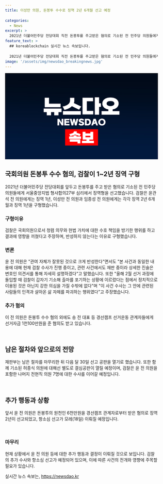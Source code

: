 ```yaml
---
title: 이성만 의원, 돈봉투 수수로 징역 2년 6개월 선고 예정

categories:
  - News
excerpt: >
  2021년 더불어민주당 전당대회 직전 돈봉투를 주고받은 혐의로 기소된 전 민주당 의원들에게 검찰이 징역형을 구형했습니다. 윤관석 전 의원에게는 징역 1년, 이성만 전 의원과 임종성 전 의원에게는 각각 징역 2년 6개월과 징역 1년을 선고했습니다. 검찰은 의원들이 청렴 의무를 방기한 행위를 했다며 구형 이유를 설명했고, 윤 전 의원은 관여 자체가 잘못된 것으로 크게 반성한다고 말했습니다. 현재 검찰 수사와 관련된 내용에 대해서는 변호인 의견서를 통해 설명할 예정이며, 다음 달 30일 선고 공판이 예정되어 있습니다. 함께 기소된 다른 전현직 의원들에 대한 수사도 이어지고 있습니다. (단어 수: 149)
feature_text: >
  ## koreablockchain 실시간 뉴스 속보입니다.

  2021년 더불어민주당 전당대회 직전 돈봉투를 주고받은 혐의로 기소된 전 민주당 의원들에게 검찰이 징역형을 구형했습니다. 윤관석 전 의원에게는 징역 1년, 이성만 전 의원과 임종성 전 의원에게는 각각 징역 2년 6개월과 징역 1년을 선고했습니다. 검찰은 의원들이 청렴 의무를 방기한 행위를 했다며 구형 이유를 설명했고, 윤 전 의원은 관여 자체가 잘못된 것으로 크게 반성한다고 말했습니다. 현재 검찰 수사와 관련된 내용에 대해서는 변호인 의견서를 통해 설명할 예정이며, 다음 달 30일 선고 공판이 예정되어 있습니다. 함께 기소된 다른 전현직 의원들에 대한 수사도 이어지고 있습니다. (단어 수: 149)
image: '/assets/img/newsdao_breakingnews.jpg'
---
```


<p><img src="/assets/img/newsdao_breakingnews.jpg" alt="koreablockchain 속보" /></p>

<h2 data-ke-size="size26">국회의원 돈봉투 수수 혐의, 검찰이 1~2년 징역 구형</h2>

<p data-ke-size="size16">2021년 더불어민주당 전당대회를 앞두고 돈봉투를 주고 받은 혐의로 기소된 전 민주당 의원들에게 서울중앙지법 형사합의27부 심리에서 징역형을 선고했습니다. 검찰은 윤관석 전 의원에게는 징역 1년, 이성만 전 의원과 임종성 전 의원에게는 각각 징역 2년 6개월과 징역 1년을 구형했습니다.</p>

<h3 data-ke-size="size24"><b>구형이유</b></h3>

<p data-ke-size="size16">검찰은 국회의원으로서 청렴 의무와 헌법 가치에 대한 수호 책임을 방기한 행위를 하고 결과에 영향을 끼쳤다고 주장하며, 반성하지 않는다는 이유로 구형했습니다.</p>

<h3 data-ke-size="size24"><b>변론</b></h3>

<p data-ke-size="size16">윤 전 의원은 "관여 자체가 잘못된 것으로 크게 반성한다"면서도 "본 사건과 동일한 내용에 대해 현재 검찰 수사가 진행 중이고, 관련 사건에서도 재판 중이라 상세한 진술은 변호인 의견서를 통해 자세히 설명하겠다"고 말했습니다. 또한 "올해 2월 선거 과정에 돌입할 때 검찰이 갑자기 기소해 출마를 포기하는 상황에 이르렀다는 점에서 정치적으로 이용된 것은 아닌지 강한 의심을 가질 수밖에 없다"며 "이 사건 수사는 그 안에 관련된 사람들의 인격과 살아온 삶 자체를 파괴하는 행위였다"고 주장했습니다.</p>

<h3 data-ke-size="size24"><b>추가 혐의</b></h3>

<p data-ke-size="size16">이 전 의원은 돈봉투 수수 혐의 외에도 송 전 대표 등 경선캠프 선거운동 관계자들에게 선거자금 1천100만원을 준 혐의도 받고 있습니다.</p>

<p data-ke-size="size16">&nbsp;</p>

<h2 data-ke-size="size26">남은 절차와 앞으로의 전망</h2>

<p data-ke-size="size16">재판부는 남은 절차를 마무리한 뒤 다음 달 30일 선고 공판을 열기로 했습니다. 또한 함께 기소된 허종식 의원에 대해선 별도로 결심공판이 열릴 예정이며, 검찰은 윤 전 의원을 포함한 나머지 전현직 의원 7명에 대한 수사를 이어갈 예정입니다.</p>

<p data-ke-size="size16">&nbsp;</p>

<h2 data-ke-size="size26">추가 행동과 상황</h2>

<p data-ke-size="size16">앞서 윤 전 의원은 돈봉투의 원천인 6천만원을 경선캠프 관계자로부터 받은 혐의로 징역 2년이 선고되었고, 항소심 선고가 모레(18일) 이뤄질 예정입니다.</p>

<p data-ke-size="size16">&nbsp;</p>

<h3 data-ke-size="size24"><b>마무리</b></h3>

<p data-ke-size="size16">현재 상황에서 윤 전 의원 등에 대한 추가 행동과 결정이 이뤄질 것으로 보입니다. 검찰의 추가 수사와 항소심 선고가 예정되어 있으며, 이에 따른 사건의 전개와 영향에 주목할 필요가 있습니다.</p>
실시간 뉴스 속보는, <a href="https://newsdao.kr" rel="dofollow">https://newsdao.kr</a>


